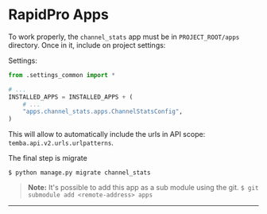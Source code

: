 # RapidPro Apps

To work properly, the `channel_stats` app must be in `PROJECT_ROOT/apps` directory. Once in it, include on project 
settings:

Settings:
```python
from .settings_common import *

# ...
INSTALLED_APPS = INSTALLED_APPS + (
    # ...
    "apps.channel_stats.apps.ChannelStatsConfig",
)
```

This will allow to automatically include the urls in API scope: `temba.api.v2.urls.urlpatterns`.

The final step is migrate

```shell
$ python manage.py migrate channel_stats
```

> **Note:** It's possible to add this app as a sub module using the git.
> `$ git submodule add <remote-address> apps`
---

